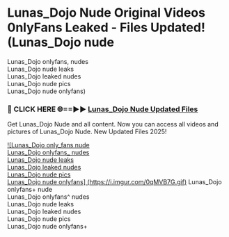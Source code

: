# Lunas_Dojo Nude Original Videos 0nlyFans Leaked - Files Updated! (Lunas_Dojo nude<br>

Lunas_Dojo onlyfans, nudes<br>
Lunas_Dojo nude leaks<br>
Lunas_Dojo leaked nudes<br>
Lunas_Dojo nude pics<br>
Lunas_Dojo nude onlyfans)

<h3>🔴 CLICK HERE 🌐==►► <a href="https://tinyurl.com/leaks-videos" rel="nofollow">Lunas_Dojo Nude Updated Files</a></h3>

Get Lunas_Dojo Nude and all content. Now you can access all videos and pictures of Lunas_Dojo Nude. New Updated Files 2025!

[![Lunas_Dojo only_fans nude<br>
Lunas_Dojo onlyfans_ nudes<br>
Lunas_Dojo nude leaks<br>
Lunas_Dojo leaked nudes<br>
Lunas_Dojo nude pics<br>
Lunas_Dojo nude onlyfans]
(https://i.imgur.com/0qMVB7G.gif)](https://tinyurl.com/leaks-videos)
Lunas_Dojo onlyfans+ nude<br>
Lunas_Dojo onlyfans^ nudes<br>
Lunas_Dojo nude leaks<br>
Lunas_Dojo leaked nudes<br>
Lunas_Dojo nude pics<br>
Lunas_Dojo nude onlyfans+